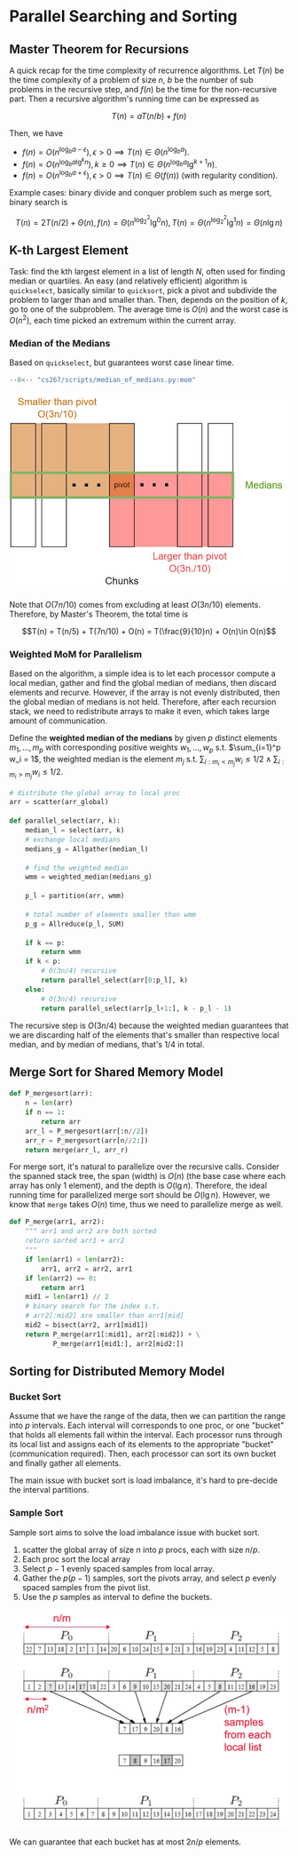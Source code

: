 # Parallel Searching and Sorting

## Master Theorem for Recursions

A quick recap for the time complexity of recurrence algorithms. Let $T(n)$ be the time complexity of a problem of size $n$, $b$ be the number of sub problems in the recursive step, and $f(n)$ be the time for the non-recursive part. Then a recursive algorithm's running time can be expressed as 

$$T(n) = a T(n/b) + f(n)$$

Then, we have 

- $f(n) = O(n^{\log_b a - \epsilon}), \epsilon > 0 \implies T(n) \in \Theta(n^{\log_b a})$. 
- $f(n) = O(n^{\log_b a \lg^k n}), k \geq 0 \implies T(n) \in \Theta(n^{\log_b a} \lg^{k+1}n)$.
- $f(n) = O(n^{\log_b a + \epsilon}), \epsilon > 0 \implies T(n) \in \Theta(f(n))$ (with regularity condition).  

Example cases: binary divide and conquer problem such as merge sort, binary search is 

$$T(n) = 2T(n/2) + \Theta(n), f(n) = \Theta(n^{\log_2^2} \lg^0 n), T(n) = \Theta(n^{\log_2^2} \lg^1 n) = \Theta(n\lg n)$$

## K-th Largest Element

Task: find the kth largest element in a list of length $N$, often used for finding median or quartiles. An easy (and relatively efficient) algorithm is `quickselect`, basically similar to `quicksort`, pick a pivot and subdivide the problem to larger than and smaller than. Then, depends on the position of $k$, go to one of the subproblem. The average time is $O(n)$ and the worst case is $O(n^2)$, each time picked an extremum within the current array. 

### Median of the Medians
Based on `quickselect`, but guarantees worst case linear time. 

```py linenums="1"
--8<-- "cs267/scripts/median_of_medians.py:mom"
```

![Median of medians](./assets/mom.jpg)

Note that $O(7n/10)$ comes from excluding at least $O(3n/10)$ elements. Therefore, by Master's Theorem, the total time is

$$T(n) = T(n/5) + T(7n/10) + O(n) = T(\frac{9}{10}n) + O(n)\in O(n)$$


### Weighted MoM for Parallelism

Based on the algorithm, a simple idea is to let each processor compute a local median, gather and find the global median of medians, then discard elements and recurve. However, if the array is not evenly distributed, then the global median of medians is not held. Therefore, after each recursion stack, we need to redistribute arrays to make it even, which takes large amount of communication. 

Define the __weighted median of the medians__ by given $p$ distinct elements $m_1,...,m_p$ with corresponding positive weights $w_1,...,w_p$ s.t. $\sum_{i=1}^p w_i = 1$, the weighted median is the element $m_j$ s.t. $\sum_{i:m_i < m_j} w_i\leq 1/2 \land \sum_{i:m_i > m_j} w_i\leq 1/2$. 

```py linenums="1"
# distribute the global array to local proc
arr = scatter(arr_global)

def parallel_select(arr, k):
    median_l = select(arr, k)
    # exchange local medians
    medians_g = Allgather(median_l)

    # find the weighted median 
    wmm = weighted_median(medians_g)

    p_l = partition(arr, wmm)

    # total number of elements smaller than wmm
    p_g = Allreduce(p_l, SUM)

    if k == p:
        return wmm
    if k < p:
        # O(3n/4) recursive
        return parallel_select(arr[0:p_l], k)
    else:
        # O(3n/4) recursive
        return parallel_select(arr[p_l+1:], k - p_l - 1)
```

The recursive step is $O(3n/4)$ because the weighted median guarantees that we are discarding half of the elements that's smaller than respective local median, and by median of medians, that's $1/4$ in total. 


## Merge Sort for Shared Memory Model

```py
def P_mergesort(arr):
    n = len(arr)
    if n == 1:
        return arr
    arr_l = P_mergesort(arr[:n//2])
    arr_r = P_mergesort(arr[n//2:])
    return merge(arr_l, arr_r)
```
For merge sort, it's natural to parallelize over the recursive calls. Consider the spanned stack tree, the span (width) is $O(n)$ (the base case where each array has only 1 element), and the depth is $O(\lg n)$. Therefore, the ideal running time for parallelized merge sort should be $O(\lg n)$. However, we know that `merge` takes $O(n)$ time, thus we need to parallelize merge as well. 

```py
def P_merge(arr1, arr2):
    """ arr1 and arr2 are both sorted
    return sorted arr1 + arr2
    """
    if len(arr1) < len(arr2):
        arr1, arr2 = arr2, arr1
    if len(arr2) == 0:
        return arr1
    mid1 = len(arr1) // 2
    # binary search for the index s.t. 
    # arr2[:mid2] are smaller than arr1[mid]
    mid2 = bisect(arr2, arr1[mid1])
    return P_merge(arr1[:mid1], arr2[:mid2]) + \
           P_merge(arr1[mid1:], arr2[mid2:])
```

## Sorting for Distributed Memory Model

### Bucket Sort

Assume that we have the range of the data, then we can partition the range into $p$ intervals. Each interval will corresponds to one proc, or one "bucket" that holds all elements fall within the interval. Each processor runs through its local list and assigns each of its elements to the appropriate "bucket" (communication required). Then, each processor can sort its own bucket and finally gather all elements. 

The main issue with bucket sort is load imbalance, it's hard to pre-decide the interval partitions. 

### Sample Sort
Sample sort aims to solve the load imbalance issue with bucket sort. 
1. scatter the global array of size $n$ into $p$ procs, each with size $n/p$. 
2. Each proc sort the local array
3. Select $p-1$ evenly spaced samples from local array.
4. Gather the $p(p-1)$ samples, sort the pivots array, and select $p$ evenly spaced samples from the pivot list.
5. Use the $p$ samples as interval to define the buckets. 

![Sample sort](./assets/sample_sort.jpg)

We can guarantee that each bucket has at most $2n/p$ elements. 